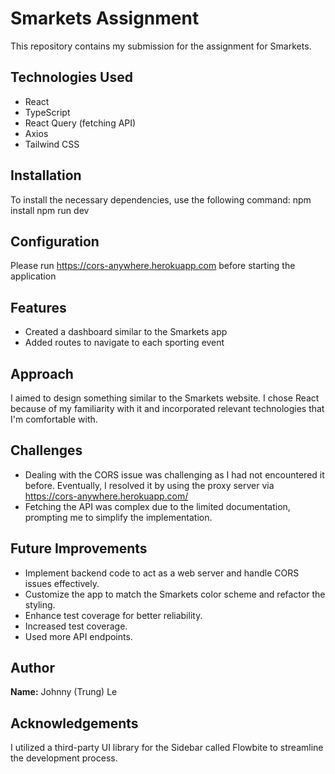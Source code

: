 # Smarkets Assignment

This repository contains my submission for the assignment for Smarkets.

## Technologies Used

- React
- TypeScript
- React Query (fetching API)
- Axios
- Tailwind CSS

## Installation

To install the necessary dependencies, use the following command:
npm install
npm run dev

## Configuration
Please run https://cors-anywhere.herokuapp.com before starting the application

## Features

- Created a dashboard similar to the Smarkets app
- Added routes to navigate to each sporting event

## Approach

I aimed to design something similar to the Smarkets website. I chose React because of my familiarity with it and incorporated relevant technologies that I'm comfortable with.

## Challenges

- Dealing with the CORS issue was challenging as I had not encountered it before. Eventually, I resolved it by using the proxy server via https://cors-anywhere.herokuapp.com/
- Fetching the API was complex due to the limited documentation, prompting me to simplify the implementation.

## Future Improvements

- Implement backend code to act as a web server and handle CORS issues effectively.
- Customize the app to match the Smarkets color scheme and refactor the styling.
- Enhance test coverage for better reliability.
- Increased test coverage.
- Used more API endpoints.

## Author

**Name:** Johnny (Trung) Le

## Acknowledgements

I utilized a third-party UI library for the Sidebar called Flowbite to streamline the development process.
